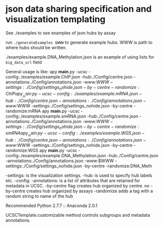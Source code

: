 json data sharing specification and visualization templating
============================================================
See ./examples to see examples of json hubs by assay

run `./generateExamples $WWW` to generate example hubs. WWW is path to where hubs should be written.

./examples/example.DNA_Methylation.json  is an example of using lists for `big_data_url` field

General usage is like:
    apy __main__.py -ucsc -config:./examples/example.ChIP.json -hub:./Config/centre.json -annotations:./Config/annotations.json -www:$WWW -settings:./Config/settings_nohide.json -by-centre -randomize:ChIP
    apy __main__.py -ucsc -config:./examples/example.mRNA.json -hub:./Config/centre.json -annotations:./Config/annotations.json -www:$WWW -settings:./Config/settings_nohide.json -by-centre -randomize:mRNA
    apy __main__.py -ucsc -config:./examples/example.smRNA.json -hub:./Config/centre.json -annotations:./Config/annotations.json -www:$WWW -settings:./Config/settings_nohide.json -by-centre -randomize:smRNA
    apy __main__.py -ucsc -config:./examples/example.WGS.json -hub:./Config/centre.json -annotations:./Config/annotations.json -www:$WWW -settings:./Config/settings_nohide.json -by-centre -randomize:WGS
    apy __main__.py -ucsc -config:./examples/example.DNA_Methylation.json -hub:./Config/centre.json -annotations:./Config/annotations.json -www:$WWW -settings:./Config/settings_nohide.json -by-centre -randomize:DNA_Meth

-settings:<json> is the visualization settings.
-hub:<json> is used to specify hub labels etc.
-config:<json hub>
-annotations:<json> is a list of attributes that are retained for metadata in UCSC.
-by-centre flag creates hub organized by centre. no -by-centre creates hub organized by assays
-randomize adds a tag with a random string to name of the hub


Recommended Python 2.7.7 :: Anaconda 2.0.1

UCSCTemplate.customizable method controls subgroups and metadata annotations.

